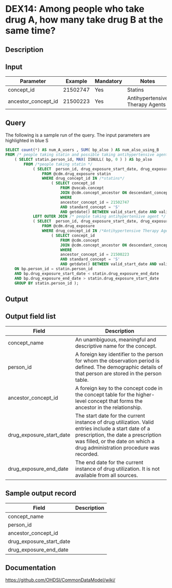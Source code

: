 <!---
Group:drug exposure
Name:DEX14 Among people who take drug A, how many take drug B at the same time?
Author:Patrick Ryan
CDM Version: 5.0
-->

# DEX14: Among people who take drug A, how many take drug B at the same time?

## Description
## Input

|  Parameter |  Example |  Mandatory |  Notes |
| --- | --- | --- | --- |
| concept_id | 21502747 | Yes | Statins |
| ancestor_concept_id | 21500223 | Yes | Antihypertensive Therapy Agents |

## Query
The following is a sample run of the query. The input parameters are highlighted in  blue  S

```sql
SELECT count(*) AS num_A_users , SUM( bp_also ) AS num_also_using_B
FROM /* people taking statin and possible taking antihypertensive agent */
    ( SELECT statin.person_id, MAX( ISNULL( bp, 0 ) ) AS bp_also
        FROM /*people taking statin */
            ( SELECT  person_id, drug_exposure_start_date, drug_exposure_end_date
                FROM @cdm.drug_exposure statin
                WHERE drug_concept_id IN /*statins*/
                    ( SELECT concept_id
                        FROM @vocab.concept
                        JOIN @cdm.concept_ancestor ON descendant_concept_id = concept_id
                        WHERE
                        ancestor_concept_id = 21502747
                        AND standard_concept = 'S'
                        AND getdate() BETWEEN valid_start_date AND valid_end_date ) ) statin                            
            LEFT OUTER JOIN /* people taking antihypertensive agent */
            ( SELECT  person_id, drug_exposure_start_date, drug_exposure_end_date , 1 AS bp
                FROM @cdm.drug_exposure
                WHERE drug_concept_id IN /*Antihypertensive Therapy Agents */
                    ( SELECT concept_id
                        FROM @cdm.concept
                        JOIN @cdm.concept_ancestor ON descendant_concept_id = concept_id 
                        WHERE
                        ancestor_concept_id = 21500223
                        AND standard_concept = 'S'
                        AND getdate() BETWEEN valid_start_date AND valid_end_date ) ) bp
    ON bp.person_id = statin.person_id
    AND bp.drug_exposure_start_date < statin.drug_exposure_end_date
    AND bp.drug_exposure_end_date > statin.drug_exposure_start_date
    GROUP BY statin.person_id );
```

## Output


## Output field list

|  Field |  Description |
| --- | --- |
| concept_name | An unambiguous, meaningful and descriptive name for the concept. |
| person_id | A foreign key identifier to the person for whom the observation period is defined. The demographic details of that person are stored in the person table. |
| ancestor_concept_id | A foreign key to the concept code in the concept table for the higher-level concept that forms the ancestor in the relationship. |
| drug_exposure_start_date | The start date for the current instance of drug utilization. Valid entries include a start date of a prescription, the date a prescription was filled, or the date on which a drug administration procedure was recorded. |
| drug_exposure_end_date | The end date for the current instance of drug utilization. It is not available from all sources. |


## Sample output record

|  Field |  Description |
| --- | --- |
| concept_name |   |
| person_id |   |
| ancestor_concept_id |   |
| drug_exposure_start_date |   |
| drug_exposure_end_date |   |

## Documentation
https://github.com/OHDSI/CommonDataModel/wiki/
